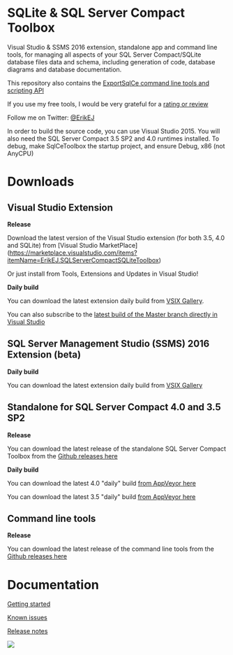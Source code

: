 # SQLite & SQL Server Compact Toolbox
Visual Studio & SSMS 2016 extension, standalone app and command line tools, for managing all aspects of your SQL Server Compact/SQLite database files data and schema, including generation of code, database diagrams and database documentation.

This repository also contains the [ExportSqlCe command line tools and scripting API](https://github.com/ErikEJ/SqlCeToolbox/wiki/Command-line-tools)

If you use my free tools, I would be very grateful for a [rating or review](https://marketplace.visualstudio.com/items?itemName=ErikEJ.SQLServerCompactSQLiteToolbox#review-details)

Follow me on Twitter: [@ErikEJ](http://twitter.com/ErikEJ)

In order to build the source code, you can use Visual Studio 2015. You will also need the SQL Server Compact 3.5 SP2 and 4.0 runtimes installed. To debug, make SqlCeToolbox the startup project, and ensure Debug, x86 (not AnyCPU)

# Downloads

## Visual Studio Extension

**Release**

Download the latest version of the Visual Studio extension (for both 3.5, 4.0 and SQLite) from  [Visual Studio MarketPlace]
(https://marketplace.visualstudio.com/items?itemName=ErikEJ.SQLServerCompactSQLiteToolbox)

Or just install from Tools, Extensions and Updates in Visual Studio!

**Daily build**

You can download the latest extension daily build from [VSIX Gallery](http://vsixgallery.com/extensions/41521019-e4c7-480c-8ea8-fc4a2c6f50aa/extension.vsix). 

You can also subscribe to the [latest build of the Master branch directly in Visual Studio](https://github.com/ErikEJ/SqlCeToolbox/wiki/Subscribing-to-latest-%22daily%22-build)

## SQL Server Management Studio (SSMS) 2016 Extension (beta) 

**Daily build**

You can download the latest extension daily build from [VSIX Gallery](http://vsixgallery.com/extension/SSMSToolbox.ErikEJ.d6c77c32-fe4b-4f6d-ad5d-f7b755212760/extension.vsix)

## Standalone for SQL Server Compact 4.0 and 3.5 SP2 

**Release**

You can download the latest release of the standalone SQL Server Compact Toolbox from the [Github releases here](https://github.com/ErikEJ/SqlCeToolbox/releases)

**Daily build**

You can download the latest 4.0 "daily" build [from AppVeyor here](https://ci.appveyor.com/api/projects/ErikEJ/sqlcetoolbox/artifacts/SqlCe40ToolBox.zip?branch=master)

You can download the latest 3.5 "daily" build [from AppVeyor here](https://ci.appveyor.com/api/projects/ErikEJ/sqlcetoolbox/artifacts/SqlCe35ToolBox.zip?branch=master)

## Command line tools

**Release**

You can download the latest release of the command line tools from the [Github releases here](https://github.com/ErikEJ/SqlCeToolbox/releases)

# Documentation

[Getting started](https://github.com/ErikEJ/SqlCeToolbox/wiki)

[Known issues](https://github.com/ErikEJ/SqlCeToolbox/wiki/Known-issues)

[Release notes](https://github.com/ErikEJ/SqlCeToolbox/wiki/Release-notes)

![](https://github.com/ErikEJ/SqlCeToolbox/blob/master/img/toolbox1.png)
